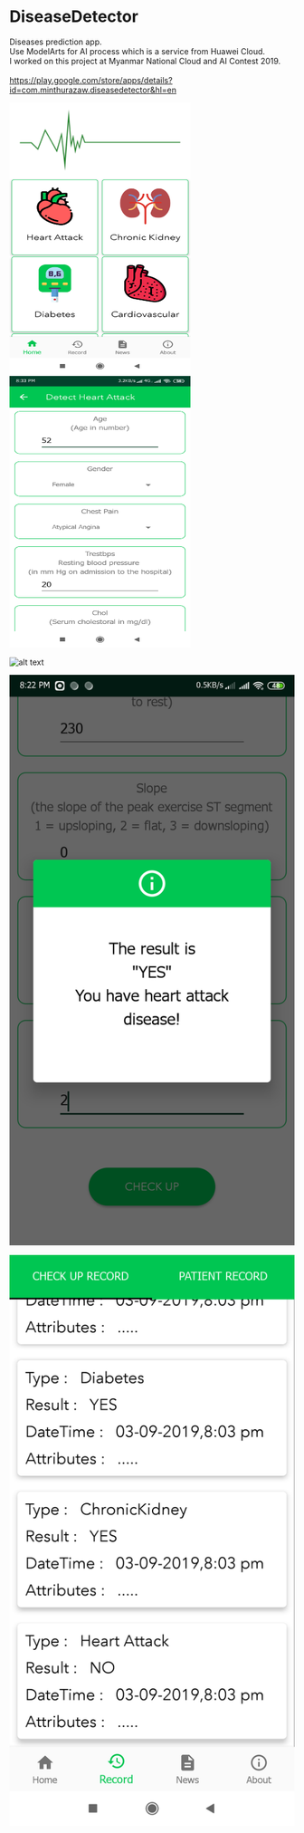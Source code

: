 # DiseaseDetector
 Diseases prediction app.<br>
 Use ModelArts for AI process which is a service from Huawei Cloud. <br>
 I worked on this project at Myanmar National Cloud and AI Contest 2019.
 <br>
 <br>
 <a href="https://play.google.com/store/apps/details?id=com.minthurazaw.diseasedetector&hl=en">https://play.google.com/store/apps/details?id=com.minthurazaw.diseasedetector&hl=en</a>
 <br>

 <div class="row">
  <div class="column">
 <img src="https://github.com/MinThuraZaw/DiseaseDetector/blob/master/Screenshot_2019-09-04-20-00-08-729_com.minthurazaw.diseasedetector.png"  width="320" height="480">  </div>
  <div class="column">

 <img src="https://github.com/MinThuraZaw/DiseaseDetector/blob/master/Screenshot_2019-09-04-20-33-05-928_com.minthurazaw.diseasedetector.png"  width="320" height="480">  
</div>
 
</div>






  ![alt text]()

  ![alt text](https://github.com/MinThuraZaw/DiseaseDetector/blob/master/Screenshot_2019-08-22-20-22-58-323_com.example.diseasedetector%5B1%5D.png)

  ![alt text](https://github.com/MinThuraZaw/DiseaseDetector/blob/master/Screenshot_2019-09-03-20-03-47-256_com.minthurazaw.diseasedetector.png)